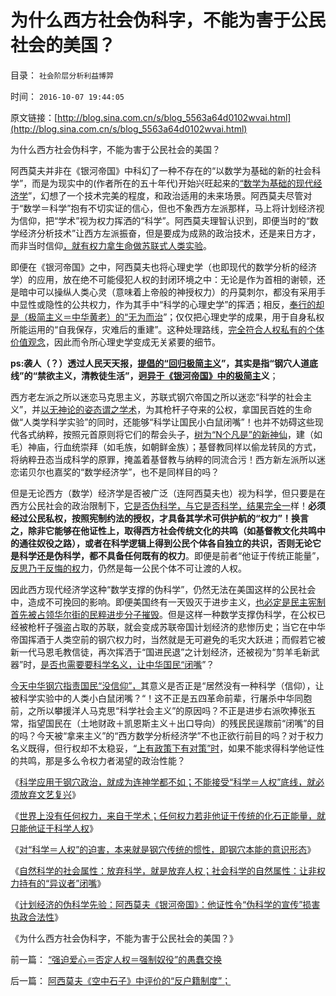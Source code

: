 # 为什么西方社会伪科字，不能为害于公民社会的美国？

目录： `社会阶层分析利益博羿` 

时间： `2016-10-07 19:44:05` 

原文链接：[http://blog.sina.com.cn/s/blog_5563a64d0102wvai.html](http://blog.sina.com.cn/s/blog_5563a64d0102wvai.html)

为什么西方社会伪科字，不能为害于公民社会的美国？

阿西莫夫并非在《银河帝国》中科幻了一种不存在的“以数学为基础的新的社会科学”，而是为现实中的(作者所在的五十年代)开始兴旺起来的[“数学为基础的现代经济学](../../../2016/9/24/诺贝尔经济学奖，其实就是“诺贝尔数学奖，应用数学奖”；.md)”，幻想了一个技术完美的程度，和政治适用的未来场景。阿西莫夫尽管对于“数学＝科学”抱有不切实证的信心，但也不象西方左派那样，马上将计划经济视为信仰，把“学术”视为权力挥洒的“科学”。阿西莫夫理智认识到，即便当时的“数学经济分析技术”让西方左派振奋，但是要成为成熟的政治技术，还是来日方才，而非当时信仰[，就有权力拿生命做苏联式人类实验](../../../2012/5/30/苏联的崩溃不是悲剧；苏联本身就是悲剧；.md)。

即便在《银河帝国》之中，阿西莫夫也将心理史学（也即现代的数学分析的经济学）的应用，放在绝不可能侵犯人权的封闭环境之中：无论是作为首相的谢顿，还是暗中可以操纵人类心灵（意味着上帝般的神授权力）的丹莫刺尔，都没有采用手中显性或隐性的公共权力，作为其手中“科学的心理史学”的挥洒；相反，[奉行的却是（极简主义＝中华黄老）的“无为而治](../../../2016/7/10/“极简”才能“主义”，关键在“极简要点”.md)”；仅仅把心理史学的成果，用于自身私权所能运用的“自我保存，灾难后的重建”。这种处理路线，[完全符合人权私有的个体价值观念](../../../2016/7/9/《银河帝国》的社会科学成就，仅次于米塞斯的《人类行为》；.md)，因此而令所心理史学变成无关紧要的细节。

**ps:袭人（？）透过人民天天报，[提倡的“回归极简主义](http://www.360doc.com/content/14/1029/20/3930236_420974202.shtml)”，其实是指“钢穴人道底线”的“禁欲主义，清教徒生活”，迥[异于《银河帝国》中的极简主](../../../2016/7/26/“干涉内政”很难奏效，也不可能是极简要点.md)义**；

西方老左派之所以迷恋马克思主义，苏联式钢穴帝国之所以迷恋“科学的社会主义”，并[以无神论的姿态谓之学术](../../../2016/10/2/科学标准应用于钢穴政治，就会成为连神学都不如.md)，为其枪杆子夺来的公权，拿国民百姓的生命做“人类学科学实验”的同时，还能够“科学让国民小白鼠闭嘴”！也并不妨碍这些现代各式纳粹，按照元首原则将它们的帮会头子，[树为“N个凡是”的新神仙](http://darthvad.blog.sohu.com/132102586.html)，建（如毛）神庙，行血统崇拜（如毛族，如朝鲜金族）；基督教同样以偷龙转凤的方式，将纳粹丑态当成科学的原罪，掩盖着基督教与纳粹的同流合污！西方新左派所以迷恋诺贝尔也嘉奖的“数学经济学”，也不是同样目的吗？

但是无论西方（数学）经济学是否被广泛（连阿西莫夫也）视为科学，但只要是在西方公民社会的政治限制下，[它是否伪科学，与它是否科学，结果完全一](../../../2009/3/24/大学无书！每个人都有个人利益观点发言权.md)样！**必须经过公民私权，按照宪制约法的授权，才具备其学术可供护航的“权力”！换言之，除非它能够在他证性上，取得西方社会传统文化的共鸣（如基督教文化共鸣中的通往奴役之路），或者在科学逻辑上得到公民个体各自独立的共识，否则无论它是科学还是伪科学，都不具备任何既有的权力**。即便是前者“他证于传统正能量”，[反思乃于反悔的权](../../../2016/5/19/不可反悔的契约或“诚信的义务”，称为“奴役，bondage”.md)力，仍然是每一公民个体不可让渡的人权。

因此西方现代经济学这种“数学支撑的伪科学”，仍然无法在美国这样的公民社会中，造成不可挽回的影响。即便美国终有一天毁灭于进步主义，[也必定是民主宪制首先被占领华尔街的民粹进步分子摧毁](../../../2015/11/23/欧洲大陆反资本主义的传统，美国左派反私权的政治风险；.md)。但是这样一种数学支撑伪科学，在公权已经被枪杆子强盗占取的苏联，就会变成苏联帝国计划经济的悲惨历史；当它在中华帝国挥酒于人类空前的钢穴权力时，当然就是无可避免的毛灾大跃进；而假若它被新一代马恩毛教信徒，再次挥洒于“国进民退”之计划经济，还被视为“剪羊毛新武器”时，[是否也需要要科学名义，让中华国民“闭嘴](../../../2008/10/20/欣赏专家们之无知，无耻，与无良.md)”？

[今天中华钢穴指责国民“没信仰”，](../../../2015/5/23/常识是对合法性的检验，“人民没信仰，公信力下降”的社会学解读；.md)其意义是否正是“居然没有一种科学（信仰），让被科学实验中的人类小白鼠闭嘴？“！这不正是五四革命前辈，行屠杀中华同胞前，之所以攀援洋人马克思“科学社会主义”的原因吗？不正是进步右派吹捧张五常，指望国民在（土地财政＋凯恩斯主义＋出口导向）的残民民逞羰前“闭嘴”的目的吗？今天被“拿来主义”的“西方数学分析经济学”不也正欲行前目的吗？对于权力名义既得，但行权却不太稳妥，“[上有政策下有对策”时](../../../2011/11/11/公有制社会中的等级和财富的比例结构.md)，如果不能求得科学他证性的共鸣，那是多么令权力者渴望的政治性能？

《[科学应用于钢穴政治，就成为连神学都不如；不能接受“科学＝人权”底线，就必须放弃文艺复兴](../../../2016/10/2/科学标准应用于钢穴政治，就会成为连神学都不如.md)》

《[世界上没有任何权力，来自于学术；任何权力若非他证于传统的化石正能量，就只能他证于科学人权](../../../2016/10/3/世界上没有任何权力，来自于学术；.md)》

《[对“科学＝人权”的迫害，本来就是钢穴传统的惯性，即钢穴本能的意识形态](../../../2016/10/4/对“科学＝人权”的迫害，本来就是钢穴传统的惯性.md)》

《[自然科学的社会属性：放弃科学，就是放弃人权；社会科学的自然属性：让非权力持有的“异议者”闭嘴](../../../2016/10/5/自然科学的社会属性，社会科学的自然属性.md)》

《[计划经济的伪科学先验：阿西莫夫《银河帝国》：他证性令“伪科学的宣传”损害执政合法性](../../../2016/10/6/计划经济的伪科学先验,《银河帝国》的心理史学.md)》

《为什么西方社会伪科字，不能为害于公民社会的美国？》

前一篇： [“强迫爱心＝否定人权＝强制奴役”的愚蠢交换](../../../2016/10/14/“强迫爱心＝否定人权＝强制奴役”的愚蠢交换.md)

后一篇： [阿西莫夫《空中石子》中评价的“反户籍制度”；](../../../2016/8/30/阿西莫夫《空中石子》中评价的“反户籍制度”；.md)

